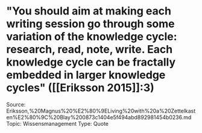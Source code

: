 # "You should aim at making each writing session go through some variation of the knowledge cycle: research, read, note, write. Each knowledge cycle can be fractally embedded in larger knowledge cycles" ([[Eriksson 2015]]:3)

Source: Eriksson,%20Magnus%20%E2%80%9ELiving%20with%20a%20Zettelkasten%E2%80%9C%20Blay%200873c1404e5f494abd892981454b0236.md
Topic: Wissensmanagement
Type: Quote